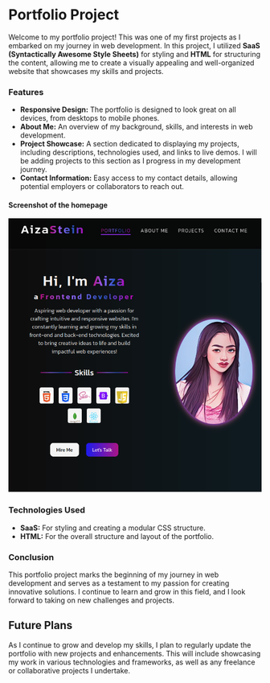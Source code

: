# Portfolio Project

Welcome to my portfolio project! This was one of my first projects as I embarked on my journey in web development. In this project, I utilized **SaaS** **(Syntactically Awesome Style Sheets)** for styling and **HTML** for structuring the content, allowing me to create a visually appealing and well-organized website that showcases my skills and projects.

### Features

- **Responsive Design:** The portfolio is designed to look great on all devices, from desktops to mobile phones.
- **About Me:** An overview of my background, skills, and interests in web development.
- **Project Showcase:** A section dedicated to displaying my projects, including descriptions, technologies used, and links to live demos. I will be adding projects to this section as I progress in my development journey.
- **Contact Information:** Easy access to my contact details, allowing potential employers or collaborators to reach out.

#### Screenshot of the homepage

![Portfolio Screenshot](./screenshot/landing-page.png)

### Technologies Used

- **SaaS:** For styling and creating a modular CSS structure.
- **HTML:** For the overall structure and layout of the portfolio.

### Conclusion

This portfolio project marks the beginning of my journey in web development and serves as a testament to my passion for creating innovative solutions. I continue to learn and grow in this field, and I look forward to taking on new challenges and projects.

## Future Plans

As I continue to grow and develop my skills, I plan to regularly update the portfolio with new projects and enhancements. This will include showcasing my work in various technologies and frameworks, as well as any freelance or collaborative projects I undertake.
